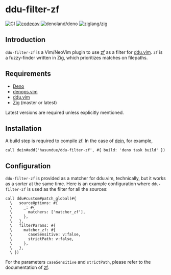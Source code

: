 <!-- panvimdoc-ignore-start -->

# ddu-filter-zf

<!-- deno-fmt-ignore-start -->

![CI](https://github.com/hasundue/ddu-filter-zf/actions/workflows/ci.yml/badge.svg)
[![codecov](https://codecov.io/gh/hasundue/ddu-filter-zf/branch/main/graph/badge.svg?token=7BS432RAXB)](https://codecov.io/gh/hasundue/ddu-filter-zf)
![denoland/deno](https://img.shields.io/badge/Deno-v1.33.2-informational?logo=deno) <!-- @denopendabot denoland/deno -->
![ziglang/zig](https://img.shields.io/badge/Zig-master-informational?logo=zig)

<!-- deno-fmt-ignore-end -->

<!-- panvimdoc-ignore-end -->

## Introduction

`ddu-filter-zf` is a Vim/NeoVim plugin to use
[zf](https://github.com/natecraddock/zf) as a filter for
[ddu.vim](https://github.com/Shougo/ddu.vim). `zf` is a fuzzy-finder written in
Zig, which prioritizes matches on filepaths.

## Requirements

- [Deno](https://deno.land/)
- [denops.vim](https://github.com/vim-denops/denops.vim)
- [ddu.vim](https://github.com/Shougo/ddu.vim)
- [Zig](https://ziglang.org) (master or latest)

Latest versions are required unless explicitly mentioned.

## Installation

A build step is required to compile zf. In the case of
[dein](https://github.com/Shougo/dein.vim), for example,

```viml
call dein#add('hasundue/ddu-filter-zf', #{ build: 'deno task build' })
```

## Configuration

`ddu-filter-zf` is provided as a matcher for ddu.vim, technically, but it works
as a sorter at the same time. Here is an example configuration where
`ddu-filter-zf` is used as the filter for all the sources:

```viml
call ddu#custom#patch_global(#{
  \   sourceOptions: #{
  \     _: #{
  \       matchers: ['matcher_zf'],
  \     },
  \   },
  \   filterParams: #{
  \     matcher_zf: #{
  \       caseSensitive: v:false,
  \       strictPath: v:false,
  \     },
  \   },
  \ })
```

For the parameters `caseSensitive` and `strictPath`, please refer to the
documentation of [zf](https://github.com/natecraddock/zf).
